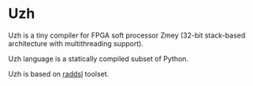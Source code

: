 # Uzh

Uzh is a tiny compiler for FPGA soft processor Zmey (32-bit stack-based architecture with multithreading support).

Uzh language is a statically compiled subset of Python.

Uzh is based on [raddsl](https://github.com/true-grue/raddsl) toolset.
